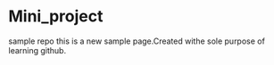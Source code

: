 # Mini_project
sample repo
this is a new sample page.Created withe sole purpose of learning github.
